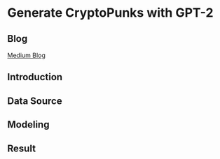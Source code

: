 # Generate CryptoPunks with GPT-2

## Blog

[Medium Blog]()

## Introduction

## Data Source

## Modeling

## Result
